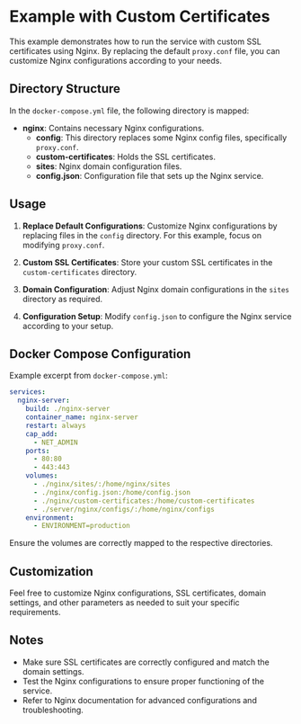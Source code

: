 # Example with Custom Certificates

This example demonstrates how to run the service with custom SSL certificates using Nginx. By replacing the default `proxy.conf` file, you can customize Nginx configurations according to your needs.

## Directory Structure

In the `docker-compose.yml` file, the following directory is mapped:

- **nginx**: Contains necessary Nginx configurations.
  - **config**: This directory replaces some Nginx config files, specifically `proxy.conf`.
  - **custom-certificates**: Holds the SSL certificates.
  - **sites**: Nginx domain configuration files.
  - **config.json**: Configuration file that sets up the Nginx service.

## Usage

1. **Replace Default Configurations**: Customize Nginx configurations by replacing files in the `config` directory. For this example, focus on modifying `proxy.conf`.

2. **Custom SSL Certificates**: Store your custom SSL certificates in the `custom-certificates` directory.

3. **Domain Configuration**: Adjust Nginx domain configurations in the `sites` directory as required.

4. **Configuration Setup**: Modify `config.json` to configure the Nginx service according to your setup.

## Docker Compose Configuration

Example excerpt from `docker-compose.yml`:

```yaml
services:
  nginx-server:
    build: ./nginx-server
    container_name: nginx-server
    restart: always
    cap_add:
      - NET_ADMIN
    ports:
      - 80:80
      - 443:443
    volumes:
      - ./nginx/sites/:/home/nginx/sites
      - ./nginx/config.json:/home/config.json
      - ./nginx/custom-certificates:/home/custom-certificates
      - ./server/nginx/configs/:/home/nginx/configs
    environment:
      - ENVIRONMENT=production
```

Ensure the volumes are correctly mapped to the respective directories.

## Customization

Feel free to customize Nginx configurations, SSL certificates, domain settings, and other parameters as needed to suit your specific requirements.

## Notes

- Make sure SSL certificates are correctly configured and match the domain settings.
- Test the Nginx configurations to ensure proper functioning of the service.
- Refer to Nginx documentation for advanced configurations and troubleshooting.

